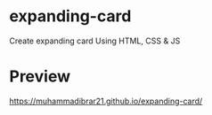 # expanding-card
 Create expanding card Using HTML, CSS & JS
# Preview
https://muhammadibrar21.github.io/expanding-card/

